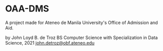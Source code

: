 # OAA-DMS
A project made for Ateneo de Manila University's Office of Admission and Aid.

by John Loyd B. de Troz
BS Computer Science with Specialization in Data Science, 2021
john.detroz@obf.ateneo.edu
